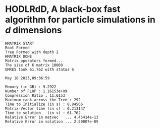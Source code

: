 # HODLRdD, A black-box fast algorithm for particle simulations in $d$ dimensions

```
HMATRIX START
Root Formed
Tree Formed with depth 2
HMATRIX DONE
Matrix operators formed...
The size of K matrix 10000
GMRES took 61.762 with status 6

May 18 2023,09:36:59

Memory (in GB) : 9.2922
Number of FLOP : 1.16153e+09
Compression Ratio : 11.6153
Maximum rank across the Tree : 292
Time to Initialize (in s) : 8.84566
Matrix-Vector time (in s) : 0.213147
Time to solution   (in s) : 61.762
Relative Error in matvec   ... 4.45414e-13
Relative Error in solution ... 2.50007e-09
```
